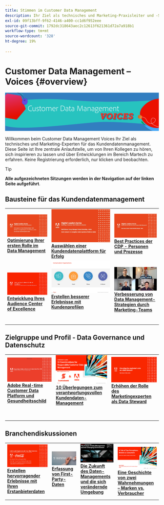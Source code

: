 ```yaml
---
title: Stimmen im Customer Data Management
description: Ihr Ziel als technisches und Marketing-Praxisleiter und -Spezialist für das Kundendatenmanagement.  Diese Seite ist Ihre zentrale Anlaufstelle, um von Ihren Kollegen zu hören, sich inspirieren zu lassen und über Entwicklungen im Bereich Martech zu erfahren.
exl-id: 09f13bff-9f62-4146-a400-cc1d6f952eee
source-git-commit: 1792dc318643aec2c12613f621361d72a7a918b1
workflow-type: tm+mt
source-wordcount: '328'
ht-degree: 19%

---
```


# Customer Data Management – Voices {#overview}

<img alt="Stimmen im Customer Data Management" src="./assets/cdp-voices-banner.png" />

Willkommen beim Customer Data Management Voices Ihr Ziel als technisches und Marketing-Experten für das Kundendatenmanagement. Diese Seite ist Ihre zentrale Anlaufstelle, um von Ihren Kollegen zu hören, sich inspirieren zu lassen und über Entwicklungen im Bereich Martech zu erfahren. Keine Registrierung erforderlich, nur klicken und beobachten.

>[!TIP]
>
>**Alle aufgezeichneten Sitzungen werden in der Navigation auf der linken Seite aufgeführt**.

## Bausteine für das Kundendatenmanagement

<table>
  <tr>
   <td>
      <a href="./cdm/first-mile.md">
      <img alt="Optimierung Ihrer ersten Rolle im Data Management" src="./assets/first-mile.png"/>
      </a>
      <div>
         <a href="./cdm/first-mile.md"><strong>Optimierung Ihrer ersten Rolle im Data Management</strong></a>
         <br/>
      </div>
   </td>
   <td>
      <a href="./cdm/cdp-success.md">
      <img alt="Auswählen einer Kundendatenplattform für Erfolg" src="./assets/cdp-success.png"/>
      </a>
      <div>
         <a href="./cdm/cdp-success.md"><strong>Auswählen einer Kundendatenplattform für Erfolg</strong></a>
         <br/>
      </div>
    </td>
    <td>
      <a href="./cdm/people-and-process.md">
      <img alt="Personen und Prozesse" src="./assets/people-and-process.png"/>
      </a>
      <div>
         <a href="./cdm/people-and-process.md"><strong>Best Practices der CDP - Personen und Prozesse</strong></a>
         <br/>
      </div>
    </td>
   </tr>
   <tr> 
   <td>
      <a href="./cdm/evolving-your-audience-center-of-excellence.md">
      <img alt="Entwicklung Ihres Audience Center of Excellence" src="./assets/evolving-your-audience-center-of-excellence.png"/>
      </a>
      <div>
         <a href="./cdm/evolving-your-audience-center-of-excellence.md"><strong>Entwicklung Ihres Audience Center of Excellence</strong></a>
         <br/>
      </div>
    </td>
   <td>
      <a href="./cdm/building-better-experiences-with-customer-profiles.md">
      <img alt="Erstellen besserer Erlebnisse mit Kundenprofilen" src="./assets/building-better-experiences-with-customer-profiles.png"/>
      </a>
      <div>
         <a href="./cdm/building-better-experiences-with-customer-profiles.md"><strong>Erstellen besserer Erlebnisse mit Kundenprofilen</strong></a>
      </div>
      <p>
        <br/>
    </td>
   <td>
      <a href="./cdm/how-marketing-teams-are-improving-data-management-strategies.md">
      <img alt="Verbesserung von Data Management-Strategien durch Marketing-Teams" src="./assets/how-marketing-teams-are-improving-data-management-strategies.png"/>
      </a>
      <div>
         <a href="./cdm/how-marketing-teams-are-improving-data-management-strategies.md"><strong>Verbesserung von Data Management-Strategien durch Marketing-Teams</strong></a>
      </div>
      <p>
      </p>
    </td>
  </tr>
</table>

## Zielgruppe und Profil - Data Governance und Datenschutz

<table>
  <tr>
   <td>
      <a href="./governance/healthcare-shield.md">
      <img alt="Adobe Real-time Customer Data Platform und Gesundheitsschild" src="./assets/healthcare-shield.png"/>
      </a>
      <div>
         <a href="./governance/healthcare-shield.md"><strong>Adobe Real-time Customer Data Platform und Gesundheitsschild</strong></a>
         <br/>
      </div>
      <p>
        <br/>
   </td> 
   <td>
      <a href="https://experienceleague.adobe.com/docs/platform-learn/tutorials/privacy/ten-considerations-for-responsible-customer-data-management.html">
      <img alt="10 Überlegungen zum verantwortungsvollen Kundendaten-Management" src="./assets/ten-considerations-for-responsible-customer-data-management.png"/>
      </a>
      <div>
         <a href="https://experienceleague.adobe.com/docs/platform-learn/tutorials/privacy/ten-considerations-for-responsible-customer-data-management.html"><strong>10 Überlegungen zum verantwortungsvollen Kundendaten-Management</strong></a>
         <br/>
      </div>
      <p>
        <br/>
    </td>
    <td>
      <a href="https://experienceleague.adobe.com/docs/platform-learn/tutorials/privacy/elevating-the-marketers-role-as-a-data-steward.html">
      <img alt="Erhöhen der Rolle des Marketingexperten als Data Steward" src="./assets/elevating-the-marketers-role-as-a-data-steward.png"/>
      </a>
      <div>
         <a href="https://experienceleague.adobe.com/docs/platform-learn/tutorials/privacy/elevating-the-marketers-role-as-a-data-steward.html"><strong>Erhöhen der Rolle des Marketingexperten als Data Steward</strong></a>
         <br/>
      </div>
      <p>
        <br/>
       </p>
    </td>
  </tr>
</table>

## Branchendiskussionen

<table>
  <tr>
     <td>
      <a href="./industry/build-superb-experiences-with-your-first-party-data.md">
      <img alt="Erstellen hervorragender Erlebnisse mit Ihren Erstanbieterdaten" src="./assets/build-superb-experiences-with-your-first-party-data.png"/>
      </a>
      <div>
         <a href="./industry/build-superb-experiences-with-your-first-party-data.md"><strong>Erstellen hervorragender Erlebnisse mit Ihren Erstanbieterdaten</strong></a>
      </div>
      <p>
      </p>
    </td>
     <td>
      <a href="./industry/data-collaboration-in-the-first-party-data-context.md">
      <img alt="Erfassung von First-Party-Daten" src="./assets/data-collaboration-in-the-first-party-data-context.png"/>
      </a>
      <div>
         <a href="./industry/data-collaboration-in-the-first-party-data-context.md"><strong>Erfassung von First-Party-Daten</strong></a>
      </div>
      <p>
      </p>
    </td>
     <td>
      <a href="./industry/the-future-of-data-management-and-the-changing-environment.md">
      <img alt="Die Zukunft des Daten-Managements und die sich verändernde Umgebung" src="./assets/the-future-of-data-management-and-the-changing-environment.png"/>
      </a>
      <div>
         <a href="./industry/the-future-of-data-management-and-the-changing-environment.md"><strong>Die Zukunft des Daten-Managements und die sich verändernde Umgebung</strong></a>
      </div>
      <p>
      </p>
    </td>
   <td>
      <a href="./industry/brands-vs-consumers.md">
      <img alt="Eine Geschichte von zwei Wahrnehmungen – Marken vs. Verbraucher" src="./assets/brands-vs-consumers.png"/>
      </a>
      <div>
         <a href="./industry/brands-vs-consumers.md"><strong>Eine Geschichte von zwei Wahrnehmungen – Marken vs. Verbraucher</strong></a>
         <br/>
      </div>
    </td>
  </tr>
</table>
